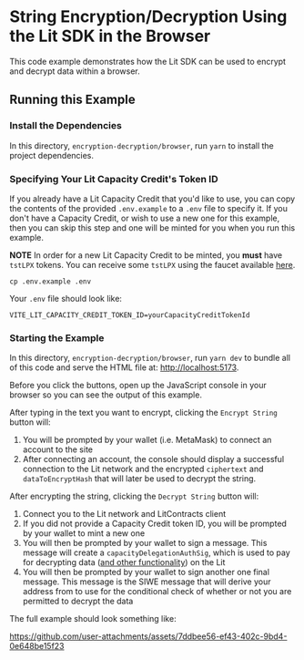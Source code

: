 # String Encryption/Decryption Using the Lit SDK in the Browser

This code example demonstrates how the Lit SDK can be used to encrypt and decrypt data within a browser.

## Running this Example

### Install the Dependencies

In this directory, `encryption-decryption/browser`, run `yarn` to install the project dependencies.

### Specifying Your Lit Capacity Credit's Token ID

If you already have a Lit Capacity Credit that you'd like to use, you can copy the contents of the provided `.env.example` to a `.env` file to specify it. If you don't have a Capacity Credit, or wish to use a new one for this example, then you can skip this step and one will be minted for you when you run this example.

**NOTE** In order for a new Lit Capacity Credit to be minted, you **must** have `tstLPX` tokens. You can receive some `tstLPX` using the faucet available [here](https://faucet.litprotocol.com/).

```
cp .env.example .env
```

Your `.env` file should look like:

```
VITE_LIT_CAPACITY_CREDIT_TOKEN_ID=yourCapacityCreditTokenId
```

### Starting the Example

In this directory, `encryption-decryption/browser`, run `yarn dev` to bundle all of this code and serve the HTML file at: [http://localhost:5173](http://localhost:5173).

Before you click the buttons, open up the JavaScript console in your browser so you can see the output of this example.

After typing in the text you want to encrypt, clicking the `Encrypt String` button will:

1. You will be prompted by your wallet (i.e. MetaMask) to connect an account to the site
2. After connecting an account, the console should display a successful connection to the Lit network and the encrypted `ciphertext` and `dataToEncryptHash` that will later be used to decrypt the string.

After encrypting the string, clicking the `Decrypt String` button will:

1. Connect you to the Lit network and LitContracts client
2. If you did not provide a Capacity Credit token ID, you will be prompted by your wallet to mint a new one
3. You will then be prompted by your wallet to sign a message. This message will create a `capacityDelegationAuthSig`, which is used to pay for decrypting data ([and other functionality](https://developer.litprotocol.com/paying-for-lit/capacity-credits)) on the Lit 
4. You will then be prompted by your wallet to sign another one final message. This message is the SIWE message that will derive your address from to use for the conditional check of whether or not you are permitted to decrypt the data

The full example should look something like:


https://github.com/user-attachments/assets/7ddbee56-ef43-402c-9bd4-0e648be15f23


